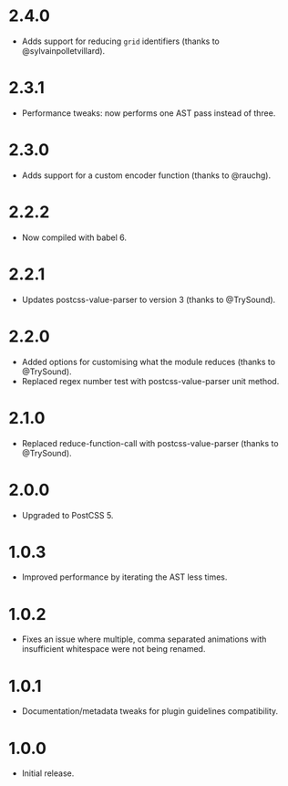 # 2.4.0

* Adds support for reducing `grid` identifiers
  (thanks to @sylvainpolletvillard).

# 2.3.1

* Performance tweaks: now performs one AST pass instead of three.

# 2.3.0

* Adds support for a custom encoder function (thanks to @rauchg).

# 2.2.2

* Now compiled with babel 6.

# 2.2.1

* Updates postcss-value-parser to version 3 (thanks to @TrySound).

# 2.2.0

* Added options for customising what the module reduces (thanks to @TrySound).
* Replaced regex number test with postcss-value-parser unit method.

# 2.1.0

* Replaced reduce-function-call with postcss-value-parser (thanks to @TrySound).

# 2.0.0

* Upgraded to PostCSS 5.

# 1.0.3

* Improved performance by iterating the AST less times.

# 1.0.2

* Fixes an issue where multiple, comma separated animations with insufficient
  whitespace were not being renamed.

# 1.0.1

* Documentation/metadata tweaks for plugin guidelines compatibility.

# 1.0.0

* Initial release.
